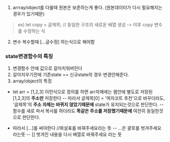 1. arrray/object를 다룰때 원본은 보존하는게 좋다. (원본데이터가 다시 필요해지는 경우가 있기때문)
> ex) let copy = 글제목; // 동일한 구조의 새로운 배열 생성 -> 이후 copy 변수를 수정하는 식
2. 변수 복수할때 [...글수정] 하는식으로 해야함

### state변경함수의 특징
1. 변경함수 안에 값으로 갈아치워버린다
2. 갈아치우기전에 기존state == 신규state의 경우 변경안해준다.
3. array/object의 특징
- let arr = [1,2,3] 이런식으로 정의를 하면 arr자체에는 램안에 별도로 저장된 [1,2,3]의 __주소만__ 저장한다
-- 따라서 글제목[0] = '여자코트 추천'으로 바꾸더라도, '글제목'의 __주소 자체는 바뀌지 않았기때문에__ state가 유지되는것으로 판단한다.
-- 함수를 새로 파서 복사를 하더라도 __똑같은 주소를 저장했기때문에__ 여전히 동일한것으로 판단한다.

- 따라서 [...]를 써야한다 //화살표를 바꿔주세요라는 뜻
-- ...은 괄호를 벗겨주세요 라는뜻
-- [] 벗겨진 내용을 다시 배열로 바꿔주세요 라는 뜻

